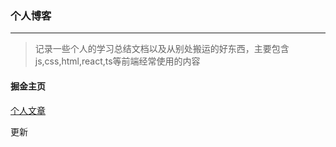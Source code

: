 ### 个人博客
----------------

>记录一些个人的学习总结文档以及从别处搬运的好东西，主要包含js,css,html,react,ts等前端经常使用的内容

#### 掘金主页

[个人文章](https://juejin.cn/user/501033032759501/posts)

更新